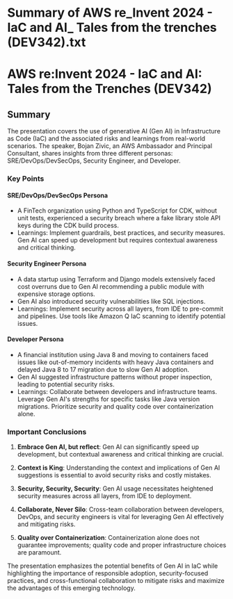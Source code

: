 # Summary of AWS re_Invent 2024 - IaC and AI_ Tales from the trenches (DEV342).txt

# AWS re:Invent 2024 - IaC and AI: Tales from the Trenches (DEV342)

## Summary

The presentation covers the use of generative AI (Gen AI) in Infrastructure as Code (IaC) and the associated risks and learnings from real-world scenarios. The speaker, Bojan Zivic, an AWS Ambassador and Principal Consultant, shares insights from three different personas: SRE/DevOps/DevSecOps, Security Engineer, and Developer.

### Key Points

#### SRE/DevOps/DevSecOps Persona

- A FinTech organization using Python and TypeScript for CDK, without unit tests, experienced a security breach where a fake library stole API keys during the CDK build process.
- Learnings: Implement guardrails, best practices, and security measures. Gen AI can speed up development but requires contextual awareness and critical thinking.

#### Security Engineer Persona

- A data startup using Terraform and Django models extensively faced cost overruns due to Gen AI recommending a public module with expensive storage options.
- Gen AI also introduced security vulnerabilities like SQL injections.
- Learnings: Implement security across all layers, from IDE to pre-commit and pipelines. Use tools like Amazon Q IaC scanning to identify potential issues.

#### Developer Persona

- A financial institution using Java 8 and moving to containers faced issues like out-of-memory incidents with heavy Java containers and delayed Java 8 to 17 migration due to slow Gen AI adoption.
- Gen AI suggested infrastructure patterns without proper inspection, leading to potential security risks.
- Learnings: Collaborate between developers and infrastructure teams. Leverage Gen AI's strengths for specific tasks like Java version migrations. Prioritize security and quality code over containerization alone.

### Important Conclusions

1. **Embrace Gen AI, but reflect**: Gen AI can significantly speed up development, but contextual awareness and critical thinking are crucial.

2. **Context is King**: Understanding the context and implications of Gen AI suggestions is essential to avoid security risks and costly mistakes.

3. **Security, Security, Security**: Gen AI usage necessitates heightened security measures across all layers, from IDE to deployment.

4. **Collaborate, Never Silo**: Cross-team collaboration between developers, DevOps, and security engineers is vital for leveraging Gen AI effectively and mitigating risks.

5. **Quality over Containerization**: Containerization alone does not guarantee improvements; quality code and proper infrastructure choices are paramount.

The presentation emphasizes the potential benefits of Gen AI in IaC while highlighting the importance of responsible adoption, security-focused practices, and cross-functional collaboration to mitigate risks and maximize the advantages of this emerging technology.
